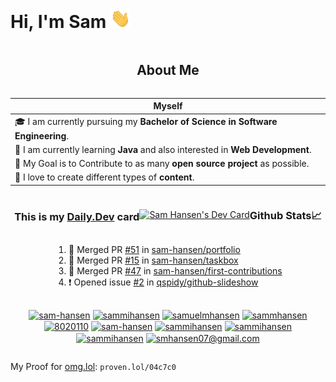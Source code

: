 # Hi, I'm Sam <img src="./assets/Hi.gif" style="width:32px;">

<section style="display:flex;flex-direction:row;flex-wrap:wrap;justify-content:center;align-items:center;">

## About Me

Myself|    
------|
🎓 I am currently pursuing my **Bachelor of Science in Software Engineering**.  |
🌱 I am currently learning **Java** and also interested in **Web Development**. |
🎯 My Goal is to Contribute to as many **open source project** as possible.     |
🎨 I love to create different types of **content**.                             |

### This is my [Daily.Dev](https://app.daily.dev/devcard) card

<div style="display:flex;flex-direction:row;flex-wrap:wrap;justify-content:center;align-items:center;">
    <a href="https://app.daily.dev/samhansen"><img src="https://api.daily.dev/devcards/v2/9GcnViGGikysK3RLVFZQc.png?r=004&type=default" width="356" alt="Sam Hansen's Dev Card"/></a>
</div>

### Github Stats📈

<!--START_SECTION:activity-->
1. 🎉 Merged PR [#51](https://github.com/sam-hansen/portfolio/pull/51) in [sam-hansen/portfolio](https://github.com/sam-hansen/portfolio)
2. 🎉 Merged PR [#15](https://github.com/sam-hansen/taskbox/pull/15) in [sam-hansen/taskbox](https://github.com/sam-hansen/taskbox)
3. 🎉 Merged PR [#47](https://github.com/sam-hansen/first-contributions/pull/47) in [sam-hansen/first-contributions](https://github.com/sam-hansen/first-contributions)
4. ❗ Opened issue [#2](https://github.com/qspidy/github-slideshow/issues/2) in [qspidy/github-slideshow](https://github.com/qspidy/github-slideshow)
<!--END_SECTION:activity-->

<!--My Socials and Contacts-->
<p align="center">
    <a href="https://codepen.io/sam-hansen" target="blank"><img align="center" src="https://raw.githubusercontent.com/rahuldkjain/github-profile-readme-generator/master/src/images/icons/Social/codepen.svg" alt="sam-hansen" height="30" width="40" /></a>
    <a href="https://dev.to/sammihansen" target="blank"><img align="center" src="https://raw.githubusercontent.com/rahuldkjain/github-profile-readme-generator/master/src/images/icons/Social/devto.svg" alt="sammihansen" height="30" width="40" /></a>
    <a href="https://twitter.com/samuelmhansen" target="blank"><img align="center" src="https://raw.githubusercontent.com/rahuldkjain/github-profile-readme-generator/master/src/images/icons/Social/twitter.svg" alt="samuelmhansen" height="30" width="40" /></a>
    <a href="https://linkedin.com/in/sammhansen" target="blank"><img align="center" src="https://raw.githubusercontent.com/rahuldkjain/github-profile-readme-generator/master/src/images/icons/Social/linked-in-alt.svg" alt="sammhansen" height="30" width="40" /></a>
    <a href="https://stackoverflow.com/users/8020110" target="blank"><img align="center" src="https://raw.githubusercontent.com/rahuldkjain/github-profile-readme-generator/master/src/images/icons/Social/stack-overflow.svg" alt="8020110" height="30" width="40" /></a>
    <a href="https://codesandbox.com/sam-hansen" target="blank"><img align="center" src="https://raw.githubusercontent.com/rahuldkjain/github-profile-readme-generator/master/src/images/icons/Social/codesandbox.svg" alt="sam-hansen" height="30" width="40" /></a>
    <a href="https://fb.com/sammihansen" target="blank"><img align="center" src="https://raw.githubusercontent.com/rahuldkjain/github-profile-readme-generator/master/src/images/icons/Social/facebook.svg" alt="sammihansen" height="30" width="40" /></a>
    <a href="https://instagram.com/sammihansen" target="blank"><img align="center" src="https://raw.githubusercontent.com/rahuldkjain/github-profile-readme-generator/master/src/images/icons/Social/instagram.svg" alt="sammihansen" height="30" width="40" /></a>
    <a href="https://dribbble.com/sammihansen" target="blank"><img align="center" src="https://raw.githubusercontent.com/rahuldkjain/github-profile-readme-generator/master/src/images/icons/Social/dribbble.svg" alt="sammihansen" height="30" width="40" /></a>
    <a href="https://www.behance.net/smhansen07@gmail.com" target="blank"><img align="center" src="https://raw.githubusercontent.com/rahuldkjain/github-profile-readme-generator/master/src/images/icons/Social/behance.svg" alt="smhansen07@gmail.com" height="30" width="40" /></a>
</p>

</section>

My Proof for [omg.lol](https://omg.lol): `proven.lol/04c7c0`

<!--#### Contribution Graph
<div style="display:flex;flex-direction:row;flex-wrap:wrap;justify-content:center;align-items:center;">
<img src="https://img.shields.io/github/followers/sam-hansen?style=social" />
![GitHub Activity Graph](https://activity-graph.herokuapp.com/graph?username=sam-hansen&theme=dracula&hide_border=true)
<img width="40%" src="https://github-readme-stats.vercel.app/api/top-langs?username=sam-hansen&show_icons=true&theme=dracula&title_color=ff8000&text_color=ffffff&bg_color=6a6a6a&locale=en&layout=compact&hide_border=true" alt="sam-hansen" />
</div>-->

